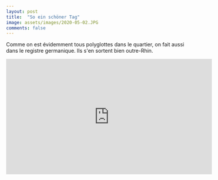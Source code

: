 ```yaml
---
layout: post
title:  "So ein schöner Tag"
image: assets/images/2020-05-02.JPG
comments: false
---
```


Comme on est évidemment tous polyglottes dans le quartier, on fait aussi dans le registre germanique.
Ils s'en sortent bien outre-Rhin.

<iframe width="560" height="315" src="https://www.youtube.com/embed/EnOtH51rmA4" frameborder="0" allow="accelerometer; autoplay; encrypted-media; gyroscope; picture-in-picture" allowfullscreen></iframe>
